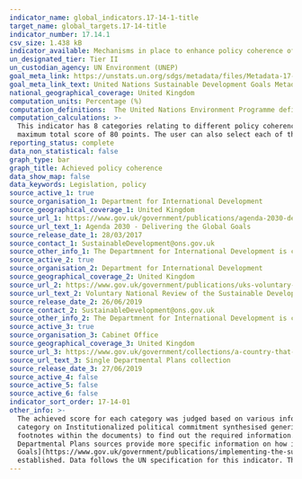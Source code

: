 ```yaml
---
indicator_name: global_indicators.17-14-1-title
target_name: global_targets.17-14-title
indicator_number: 17.14.1
csv_size: 1.438 kB
indicator_available: Mechanisms in place to enhance policy coherence of sustainable development
un_designated_tier: Tier II
un_custodian_agency: UN Environment (UNEP)
goal_meta_link: https://unstats.un.org/sdgs/metadata/files/Metadata-17-14-01.pdf
goal_meta_link_text: United Nations Sustainable Development Goals Metadata (PDF 4.0 MB)
national_geographical_coverage: United Kingdom
computation_units: Percentage (%)
computation_definitions:  The United Nations Environment Programme defines ‘policy coherence of sustainable development’ as the coherence between policies in general that cover the three dimensions of sustainable development - economic, social, and environmental.
computation_calculations: >-
  This indicator has 8 categories relating to different policy coherence mechanisms. Each category is scored on a 0-10 point scale - the details and template for the scoring table can be found in the UN metadata tab. The achieved percentage for the UK headline figure is based on the
  maximum total score of 80 points. The user can also select each of the 8 category themes and see the achieved progress towards it - the percentage achieved within categories is based on the maximum score of 10.
reporting_status: complete
data_non_statistical: false
graph_type: bar
graph_title: Achieved policy coherence
data_show_map: false
data_keywords: Legislation, policy
source_active_1: true
source_organisation_1: Department for International Development
source_geographical_coverage_1: United Kingdom
source_url_1: https://www.gov.uk/government/publications/agenda-2030-delivering-the-global-goals
source_url_text_1: Agenda 2030 - Delivering the Global Goals
source_release_date_1: 28/03/2017
source_contact_1: SustainableDevelopment@ons.gov.uk
source_other_info_1: The Departmnent for International Development is closed and has been replaced by the Foreign, Commonwealth & Development Office (FCDO)
source_active_2: true
source_organisation_2: Department for International Development
source_geographical_coverage_2: United Kingdom
source_url_2: https://www.gov.uk/government/publications/uks-voluntary-national-review-of-the-sustainable-development-goals
source_url_text_2: Voluntary National Review of the Sustainable Development Goals
source_release_date_2: 26/06/2019
source_contact_2: SustainableDevelopment@ons.gov.uk
source_other_info_2: The Departmnent for International Development is closed and has been replaced by the Foreign, Commonwealth & Development Office (FCDO)
source_active_3: true
source_organisation_3: Cabinet Office
source_geographical_coverage_3: United Kingdom
source_url_3: https://www.gov.uk/government/collections/a-country-that-works-for-everyone-the-governments-plan#single-departmental-plans
source_url_text_3: Single Departmental Plans collection
source_release_date_3: 27/06/2019
source_active_4: false
source_active_5: false
source_active_6: false
indicator_sort_order: 17-14-01
other_info: >-
  The achieved score for each category was judged based on various information from the linked sources (see Sources tab). In some cases the sources provide exact information, such as details for dedicated budgets towards various programmes and projects, which provides a score towards the
  category on Institutionalized political commitment synthesised generic information (see UN metadata for a detailed breakdown of scoring within each category). In other cases the linked sources provide an initial starting point and specific named policies can be followed up (available in
  footnotes within the documents) to find out the required information. The Agenda 2030 and the Voluntary National Review sources summarise most of the main contributions towards the policy coherence categories, and provide information that can be followed up for more detail. The Single
  Departmental Plans sources provide more specific information on how individual UK Government departments have embedded the Goals. More specific links how different Government departments are committed to each goal can be found in the [Implementing the Sustainable Development
  Goals](https://www.gov.uk/government/publications/implementing-the-sustainable-development-goals/implementing-the-sustainable-development-goals--2) corporate report. This indicator will be updated every two years, but there may be in-between revisions introduced if more accurate data is
  established. Data follows the UN specification for this indicator. This indicator has been identified in collaboration with topic experts.
---
```


